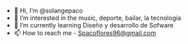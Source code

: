 - 👋 Hi, I’m @solangepaco
- 👀 I’m interested in the music, deporte, bailar, la tecnología
- 🌱 I’m currently learning  Diseño y desarrollo de Sofware
- 📫 How to reach me  - Spacoflores96@gmail.com
<!---
solangepaco/solangepaco is a ✨ special ✨ repository because its `README.md` (this file) appears on your GitHub profile.
You can click the Preview link to take a look at your changes.
--->
